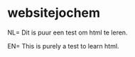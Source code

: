 # websitejochem
NL=
  Dit is puur een test om html te leren.
  
EN=
  This is purely a test to learn html.
